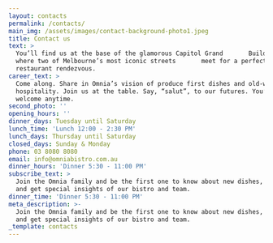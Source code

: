 ```yaml
---
layout: contacts
permalink: /contacts/
main_img: /assets/images/contact-background-photo1.jpeg
title: Contact us
text: >
  You’ll find us at the base of the glamorous Capitol Grand       Building,
  where two of Melbourne’s most iconic streets       meet for a perfect
  restaurant rendezvous.
career_text: >
  Come along. Share in Omnia’s vision of produce first dishes and old-world
  hospitality. Join us at the table. Say, “salut”, to our futures. You’re
  welcome anytime.
second_photo: ''
opening_hours: ''
dinner_days: Tuesday until Saturday
lunch_time: 'Lunch 12:00 - 2:30 PM'
lunch_days: Thursday until Saturday
closed_days: Sunday & Monday
phone: 03 8080 8080
email: info@omniabistro.com.au
dinner_hours: 'Dinner 5:30 - 11:00 PM'
subscribe_text: >
  Join the Omnia family and be the first one to know about new dishes, events
  and get special insights of our bistro and team.
dinner_time: 'Dinner 5:30 - 11:00 PM'
meta_description: >-
  Join the Omnia family and be the first one to know about new dishes, events
  and get special insights of our bistro and team.
_template: contacts
---
```




